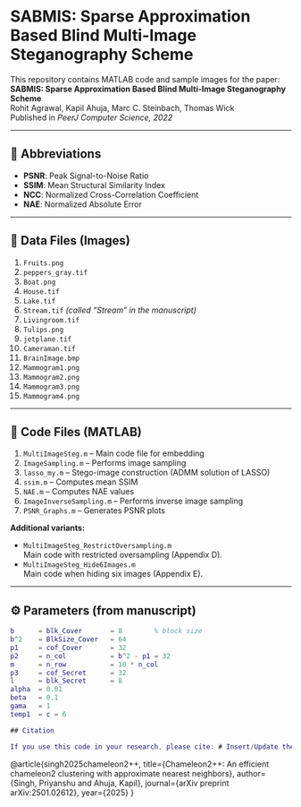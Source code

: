# SABMIS: Sparse Approximation Based Blind Multi-Image Steganography Scheme

This repository contains MATLAB code and sample images for the paper:  
**SABMIS: Sparse Approximation Based Blind Multi-Image Steganography Scheme**  
Rohit Agrawal, Kapil Ahuja, Marc C. Steinbach, Thomas Wick  
Published in *PeerJ Computer Science, 2022*  

---

## 📑 Abbreviations
- **PSNR**: Peak Signal-to-Noise Ratio  
- **SSIM**: Mean Structural Similarity Index  
- **NCC**: Normalized Cross-Correlation Coefficient  
- **NAE**: Normalized Absolute Error  

---

## 📂 Data Files (Images)

1. `Fruits.png`  
2. `peppers_gray.tif`  
3. `Boat.png`  
4. `House.tif`  
5. `Lake.tif`  
6. `Stream.tif`  *(called “Stream” in the manuscript)*  
7. `Livingroom.tif`  
8. `Tulips.png`  
9. `jetplane.tif`  
10. `Cameraman.tif`  
11. `BrainImage.bmp`  
12. `Mammogram1.png`  
13. `Mammogram2.png`  
14. `Mammogram3.png`  
15. `Mammogram4.png`  

---

## 📂 Code Files (MATLAB)

1. `MultiImageSteg.m` – Main code file for embedding  
2. `ImageSampling.m` – Performs image sampling  
3. `lasso_my.m` – Stego-image construction (ADMM solution of LASSO)  
4. `ssim.m` – Computes mean SSIM  
5. `NAE.m` – Computes NAE values  
6. `ImageInverseSampling.m` – Performs inverse image sampling  
7. `PSNR_Graphs.m` – Generates PSNR plots  

**Additional variants:**
- `MultiImageSteg_RestrictOversampling.m`  
  Main code with restricted oversampling (Appendix D).  
- `MultiImageSteg_Hide6Images.m`  
  Main code when hiding six images (Appendix E).  

---

## ⚙️ Parameters (from manuscript)

```matlab
b      = blk_Cover       = 8        % block size
b^2    = BlkSize_Cover   = 64
p1     = cof_Cover       = 32
p2     = n_col           = b^2 - p1 = 32
m      = n_row           = 10 * n_col
p3     = cof_Secret      = 32
l      = blk_Secret      = 8
alpha  = 0.01
beta   = 0.1
gama   = 1
temp1  = c = 6

## Citation

If you use this code in your research, please cite: # Insert/Update the citation once arxiv is available

```
@article{singh2025chameleon2++,
  title={Chameleon2++: An efficient chameleon2 clustering with approximate nearest neighbors},
  author={Singh, Priyanshu and Ahuja, Kapil},
  journal={arXiv preprint arXiv:2501.02612},
  year={2025}
}
```
